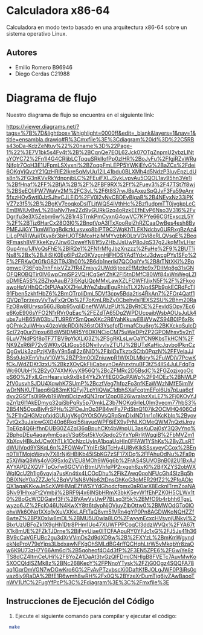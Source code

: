 # Calculadora x86-64
Calculadora en modo texto basado en una arquitectura x86-64 sobre un sistema operativo Linux.

## Autores

- Emilio Romero B96946 
- Diego Cerdas C21988

# Diagrama de flujo
Nuestro diagrama de flujo se encuentra en el siguiente link:

https://viewer.diagrams.net/?tags=%7B%7D&lightbox=1&highlight=0000ff&edit=_blank&layers=1&nav=1&title=ensambla.drawio#R%3Cmxfile%3E%3Cdiagram%20id%3D%22C5RBs43oDa-KdzZeNtuy%22%20name%3D%22Page-1%22%3E7V1bk5s4Fv4t%2B%2BCqnQe7EOL62Jck07OTqZnpmU2ybzLINtsYOYC72%2Fn1I4G4CRljbLCTpquSRkIIofPp0zlHR%2BoJvFu%2FfgjRZvWRuNifqIr7OoH3E1UFpmLSXyxnl%2BZoqpFmLEPP5YWKjEfvG%2BaZCs%2Fdei6OKgVjQvzY21QzHRIE2IkreSgMyUu12IL41bdu0BLXMh4d5NdzP3luvEpzLdUs8n%2FG3nKVvRkYdnpnjbLC%2FEuiFXLJSykLvpvAu5CQOL1av95hn3Ve1i%2BfHnaf%2FF%2BfjA%2B%2F%2FBF9RX%2Ff%2Fuev3%2F47TSt7f8wj%2BSeEOIjPW7WaVv2M%2FC3vL%2F6t8S7rwJBsAxezSpQJvF3Fa59eAnr5fxzHOy5wtI0JzSJhvCJLEiD%2FV0I2vNyCBDEvBlgaB%2B4NEyxNz33iPKVZ7z3f5%2B%2BgKV7eoqkoDslTLjtWQS4IVthHc%2BzfIudpmTT0jvgkpLcCEmBWlUvBwL%2BlaNy7Ive2Zd9yGURkGzq4oRzkEEfhEvP6Nso3V316%2FvDgrjfu3e3X5Zebm6w%2B1r4STrnkPmCyxnG4owVC7KPYe66CGfExsczL5Y%2F%2BTjz6HarCx28O3l0%2BnqtVpA3lTxXooRelZhRZCaaOwBes4esh8ByPMEJJiGYTkmWI1qgBdkzkLysvxo8blPT9C2WqKhTLEKNdcbv0URRxgBzAz4LiLgPNRIWuji1Xyx8r3bHUOTSMoxHzjMMYvzbKOLtrVGVl8eRLQVsgE%2BeqRFmash8VFXkeKzy7Jrw6OxweYN81f5yZHbJJsUwP8oJqS37g2JkqM1vLHsrGup4mu1JIVoQsFhE%2BlR2e1%2FNfrMfgJbzXnzzz%2FuHe%2F9%2BUT1iNs8%2Bx%2BJIiSIK0Eg6lPd2z0KVzgnHiFHDSYAd1YdxtJ3dwcgPYs1SFo%2F%2FRKwOtGfkG82iT9J3h00%2B6db1nerlkl7QCOoIYv%2B8rTNtXKi%2Bpgmwcj736Fgb7nhFnixVZz7fR4Zmiyv2UWd6jteezEfMz9p9x7DlIMp8g31sGNOFQROBQTir0lV6wpCmjSP2VQHCqSeYZhK2FI5tnDMfC80Wf84xWnWegLZloDMlEA5S%2BZhoAauB73I5KgUQpMMxLawXZLFOWFfJjxN5F%2F%2FkooawoHqVHhQCr0tPUAaXXZHeUhYeZsbulEguRhIsTLX2Ng4SPb9gkECRdFcTI91Fben5zkhfHbZ6%2BmOTrpliDmL5DVf3cpv5Bda2tis4RkAn7%2FOr4Qatf1QVQpTprzeqvVyTwFxQrOp%2F7oKmLRbZy0CbehvlsI1EXS2SU%2Bhm20RaFzO8w8lUrvsp56GJ8pb95vqIiDnefWWUzPUt%2ByRtCE%2FevldSOpy7Ec6e6KoE906sYFO2N1rRVr0qEac%2FEZdTA65Dg2WPDUcpaibWsbAOUsJuLk4ubx7uHB65W03biJTU9R6YSmQpeXKc2R6YahKkuwEBWVwZS94B0IP6xRkgOPnk2ulWHxy40zoVdcRD0jN36stOI3YsofpfDrmafCbu6rg%2BKXckqSuIcDScl72g0urZlipxu6BdW5IDMR5Y6DKINCioCM75uWeDPrZP2GPOMhsv5v2nT6LuV7NdPSf8pTF7TBV9pYkXLi03Z%2FSgRKLsLwOa1fCN9KbsTkHCN%2FNK9ZxR6iP72vSWKtyGLtGos56DNviIvvIvZTU1J%2BUTxKaHicJqvbolPknCzQgGvUk3zqPzjKV8yY9n5qll2z6NID%2FiblOxTkztxSCtb0PqzN%2FFVeIaJJBSs9JoXErrVhuV10W%2BZP3m0OlZniuwpR1WlXDLMkjry%2FuWDjV7PcwKfCkJWdZDKt3zxU%2BkzXOyQkFIiCabxynOeAhzxtnuBF3tZ54llS4JuLFdqTqWc60UbH%2B2yO74XMKvyX956Q%2BcZFMRc2D5BsdC%2FGZozjxgoOcpS6O%2FxlLGmHearvigk9xBk84YkZkYflEG0GoPAWp%2F94DEz%2BNWLP2fV0usvhSJDU4XqwhK7SUmP%2BczfVeg7hfpzFo3nfKEaWWzNMfE5im1VwDrNNKUT1aeq6iQ83mK1QFyj7LpYIIQVaC1dbhSXaFcqtmEFol6Us7pLua6cfdyy2GSfTs0l99yb19WmtiDcizvdQN3rpr1Zpp0B26iwralazXxLE7%2Fj0KOyYJpZn1z6I1AkEDmyq32qiSbPqRy5p70mkLZ3b7NOKq6rleL0Im3vecm77hbS3%2B54N5OppBjvFrSPHu%2FDeJnOp3PB4wlFs7PdStnQ107jk2OCMHQ406Cd%2F1hQHGMzpfxjdGUUgVKgOYOtSOVsQRqSmDIxIND1nr1o1KcKbIp%2Byov7vtQx3uJalowGXO40q6RkgI56jayuoWPF6jEX9yPrNLKOMeQWM7nQxtiJrqyTpE6z4Q6HfhnDUBG0Z4Zql36qBpuhCKt4bWnpUL3asKuDaj0sY3Q3yYnq%2BphqDEu4aqayhmEqaoVSq65st5kVoGpdo25YxYpRrlitWggiB%2FbMVZm1XbXqvHBkJxUCwXhTLk1OcNzcUyInA1boaUoHln0FFAW1YShKs%2ByZLsRTdWUlVpd9YSKqL6n%2FOW4vTYnIErSkITcHy4Ul8yKlkSSsxyeyCCox%2BEnn0TliTMojoWqyly7X8rNj6HBlKb45lSbKG7zSF17XDq%2FFAhuOdNu%2Fa9pz5XjWaQ8Ws4oVG9SxIo2VEU8MOh9W6g6b%2FrAS4SUVOBnB0jI2U1BxAJAYYAPDZXQVFTpOxfw6GCVVrBtmUVhfePP2rxgeh6zyKl%2BjfXZYS2obWXWqIQcU2h1lg6vqvja7usKn4tix4LCOcDhu%2FikZAwq0qoNFUcGh4SIzBq5hDBlXNoY0a2ZZJe%2BqVV1sN8VNb62tDnsGhKoG3oMER29fZ2%2FfoAOlcQX1agaKKkwJnScXWtHMqEZfWSYYdGhodcfgmx0aR0arX8EcknlTrmZoaNASNv91HhxaFt2Vmbji%2BRF9j4x6INSbHRmX3bkK5evW1fEhPZK0H5CLWx1t0%2BoGcWCDGajyf3Fi%2BVAwVyUwP7BLsq3f5k%2BMfO9b4rbhh6TgsLwyzo6JZ%2FcIO46UN4KwXY8tt6tdypNjOVjuyZlbOttw0%2BMWOdGTo0lOohvWk6ONq1XXq1yXuVXKkLAFtTaQ8vm51VRn4gYP0Pn8AGDWKoNQHZZf6wteZ%2BPXOxIw6mDL%2BMU5U0wIa8LO%2FwyvnEcxcHVsynjUNkyI%2BlxrUzUBFoZk1X9gHh1Dtr8PHm1Uo47XUWFPPCoqCl3ddzWVQx%2FYA67tX1k8mUE%2FZkTJDrne%2BjFyyUiae0lTCFAApuRY0YFJc1xG%2FJ5Js41h36BV9cCaVGFUBc2gu3dXrVVmDs2d9dXD9w%2B%2FXYzL%2BmKmWgyndekNeProV79eYjps3LbdxawNFKgOhSMLdBG4rffQCHqhLtrW5yMkqbYr8zaOw6K9U73zH7Y66Am6cl%2B5qoheof4O4d3fP%2F3EN5ZPE6%2FGwiYe8zTS8dCZ4ltmCeUHi%2F8YoZA1DaAt3tvGzQIFDmjCNHlgB8FVETc7AuvMwKo5XOCQIdlSZMk8z%2BNc268KepY%2FPNnoYTysk%2FZjG0Ogz4SQQFA78aq1GqrDmVGN7wDGwKro6G%2FvAvPTzvbscXi0DaftKfBJOLgJWF0P3jRs0cvaz6ly9RaDA%2BfE1R6wmh8wRH%2Fx0Q%2BYzeXrDumTjq6jyZAwBaooTnWV1UfC%2FugYfPcP%3C%2Fdiagram%3E%3C%2Fmxfile%3E

## Instrucciones de Ejecución del Código

1. Ejecute el siguiente comando para compilar y ejecutar el código:

```bash
 make
```

